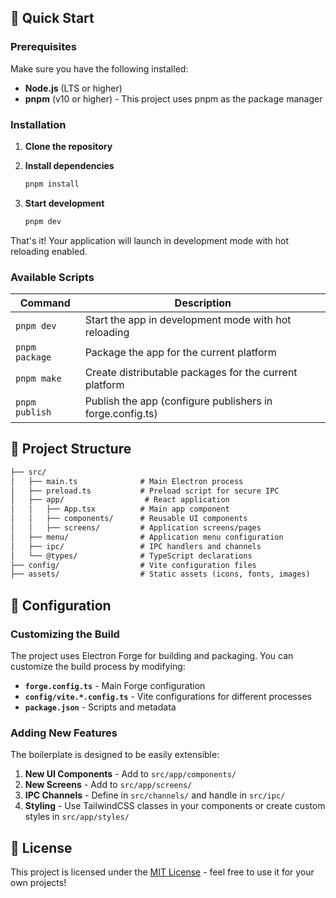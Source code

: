 ## 🚀 Quick Start

### Prerequisites

Make sure you have the following installed:

- **Node.js** (LTS or higher)
- **pnpm** (v10 or higher) - This project uses pnpm as the package manager

### Installation

1. **Clone the repository**

2. **Install dependencies**

   ```bash
   pnpm install
   ```

3. **Start development**

   ```bash
   pnpm dev
   ```

That's it! Your application will launch in development mode with hot reloading enabled.

### Available Scripts

| Command | Description |
|---------|-------------|
| `pnpm dev` | Start the app in development mode with hot reloading |
| `pnpm package` | Package the app for the current platform |
| `pnpm make` | Create distributable packages for the current platform |
| `pnpm publish` | Publish the app (configure publishers in forge.config.ts) |

## 📁 Project Structure

```txt
├── src/
│   ├── main.ts              # Main Electron process
│   ├── preload.ts           # Preload script for secure IPC
│   ├── app/                  # React application
│   │   ├── App.tsx          # Main app component
│   │   ├── components/      # Reusable UI components
│   │   ├── screens/         # Application screens/pages
│   ├── menu/                # Application menu configuration
│   ├── ipc/                 # IPC handlers and channels
│   └── @types/              # TypeScript declarations
├── config/                  # Vite configuration files
├── assets/                  # Static assets (icons, fonts, images)
```

## 🔧 Configuration

### Customizing the Build

The project uses Electron Forge for building and packaging. You can customize the build process by modifying:

- **`forge.config.ts`** - Main Forge configuration
- **`config/vite.*.config.ts`** - Vite configurations for different processes
- **`package.json`** - Scripts and metadata

### Adding New Features

The boilerplate is designed to be easily extensible:

1. **New UI Components** - Add to `src/app/components/`
2. **New Screens** - Add to `src/app/screens/`
3. **IPC Channels** - Define in `src/channels/` and handle in `src/ipc/`
4. **Styling** - Use TailwindCSS classes in your components or create custom styles in `src/app/styles/`

## 📄 License

This project is licensed under the [MIT License](./LICENSE) - feel free to use it for your own projects!
